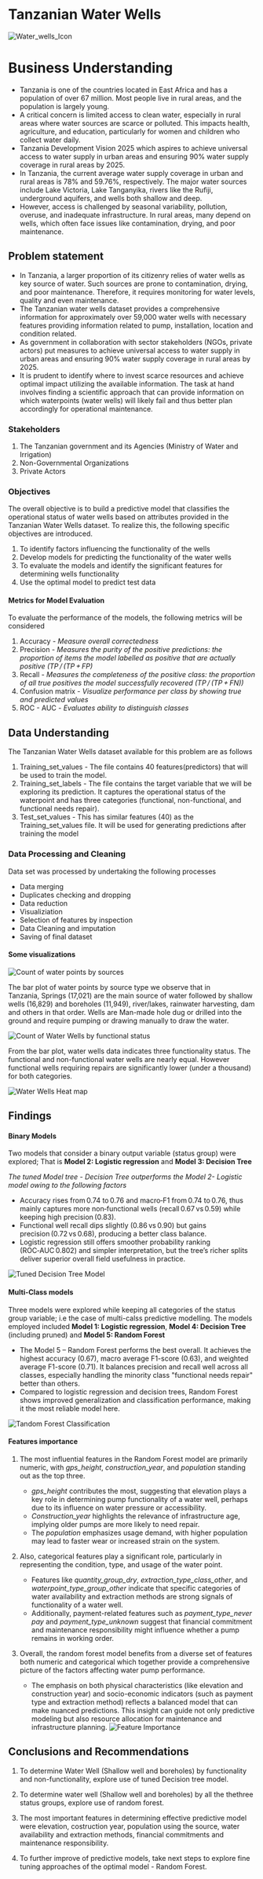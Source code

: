 # Tanzanian Water Wells  

![Water_wells_Icon](Images/Tanzanian_Water_Wells.png)

# Business Understanding  

* Tanzania is one of the countries located in East Africa and has a population of over 67 million. Most people live in rural areas, and the population is largely young.  
* A critical concern is limited access to clean water, especially in rural areas where water sources are scarce or polluted. This impacts health, agriculture, and education, particularly for women and children who collect water daily.  
* Tanzania Development Vision 2025 which aspires to achieve universal access to water supply in urban areas and ensuring 90% water supply coverage in rural areas by 2025.  
* In Tanzania, the current average water supply coverage in urban and rural areas is 78% and 59.76%, respectively. The major water sources include Lake Victoria, Lake Tanganyika, rivers like the Rufiji, underground aquifers, and wells both shallow and deep.  
* However, access is challenged by seasonal variability, pollution, overuse, and inadequate infrastructure. In rural areas, many depend on wells, which often face issues like contamination, drying, and poor maintenance.  

## Problem statement  
* In Tanzania, a larger proportion of its citizenry relies of water wells as key source of water. Such sources are prone to contamination, drying, and poor maintenance. Therefore, it requires monitoring for water levels, quality and even maintenance.   
* The Tanzanian water wells dataset provides a comprehensive information for approximately over 59,000 water wells with necessary features providing information related to pump, installation, location and condition related.   
* As government in collaboration with sector stakeholders (NGOs, private actors) put measures to achieve universal access to water supply in urban areas and ensuring 90% water supply coverage in rural areas by 2025.   
* It is prudent to identify where to invest scarce resources and achieve optimal impact utilizing the available information. The task at hand involves finding a scientific approach that can provide information on which waterpoints (water wells) will likely fail and thus better plan accordingly for operational maintenance.

### Stakeholders  
1. The Tanzanian government and its Agencies (Ministry of Water and Irrigation)
2. Non-Governmental Organizations
3. Private Actors

### Objectives  
The overall objective is to build a predictive model that classifies the operational status of water wells based on attributes provided in the Tanzanian Water Wells dataset. To realize this, the following specific objectives are introduced.   
1. To identify factors influencing the functionality of the wells  
2. Develop models for predicting the functionality of the water wells  
3. To evaluate the models and identify the significant features for determining wells functionality   
4. Use the optimal model to predict test  data  

#### Metrics for Model Evaluation 
To evaluate the performance of the models, the following metrics will be considered  
1. Accuracy - *Measure overall correctedness* 
2. Precision - *Measures the purity of the positive predictions: the proportion of items the model labelled as positive that are actually positive (TP / (TP + FP)*
3. Recall - *Measures the completeness of the positive class: the proportion of all true positives the model successfully recovered (TP / (TP + FN))*
4. Confusion matrix - *Visualize performance per class by showing true and predicted values*
5. ROC - AUC - *Evaluates ability to distinguish classes*

## Data Understanding
The Tanzanian Water Wells dataset available for this problem are as follows
1. Training_set_values - The file contains 40 features(predictors) that will be used to train the model. 
2. Training_set_labels - The file contains the target variable that we will be exploring its prediction. It captures the operational status of the waterpoint and has three categories (functional, non-functional, and functional needs repair).
3. Test_set_values - This has similar features (40) as the Training_set_values file. It will be used for generating predictions after training the model

### Data Processing and Cleaning
Data set was processed by undertaking the following processes
* Data merging
* Duplicates checking and dropping
* Data reduction
* Visualiziation
* Selection of features by inspection
* Data Cleaning and imputation
* Saving of final dataset

#### Some visualizations
![Count of water points by sources](Images/Graph_Tanzanian_water_points.png)

The bar plot of water points by source type we observe that in Tanzania, Springs (17,021) are the main source of water followed by shallow wells (16,829) and boreholes (11,949), river/lakes, rainwater harvesting, dam and others in that order. 
Wells are Man-made hole dug or drilled into the ground and require pumping or drawing manually to draw the water.

![Count of Water Wells by functional status](Images/Water_wells_functionality.png)

From the bar plot, water wells data indicates three functionality status. The functional and non-functional water wells are nearly equal. However functional wells requiring repairs are significantly lower (under a thousand) for both categories.

![Water Wells Heat map](Images/Water_Wells_Heat_Map.png)

## Findings

#### Binary Models
Two models that consider a binary output variable (status group) were explored; That is **Model 2: Logistic regression** and **Model 3: Decision Tree**


*The tuned Model tree - Decision Tree outperforms the Model 2- Logistic model owing to the following factors*
* Accuracy rises from 0.74 to 0.76 and macro‑F1 from 0.74 to 0.76, thus mainly captures more non‑functional wells (recall 0.67 vs 0.59) while keeping high precision (0.83).
* Functional well recall dips slightly (0.86 vs 0.90) but gains precision (0.72 vs 0.68), producing a better class balance.
* Logistic regression still offers smoother probability ranking (ROC‑AUC 0.802) and simpler interpretation, but the tree’s richer splits deliver superior overall field usefulness in practice.

![Tuned Decision Tree Model](Images/Model_metrics_1.png)


#### Multi-Class models
Three models were explored while keeping all categories of the status group variable; i.e the case of multi-calss predictive modelling. The models employed included **Model 1: Logistic regression**, **Model 4: Decision Tree** (including pruned) and **Model 5: Random Forest**  

* The Model 5 – Random Forest performs the best overall. It achieves the highest accuracy (0.67), macro average F1-score (0.63), and weighted average F1-score (0.71). It balances precision and recall well across all classes, especially handling the minority class "functional needs repair" better than others.
* Compared to logistic regression and decision trees, Random Forest shows improved generalization and classification performance, making it the most reliable model here.


![Tandom Forest Classification](Images/Model_metrics_2.png)

#### Features importance
1. The most influential features in the Random Forest model are primarily numeric, with *gps_height*, *construction_year*, and *population* standing out as the top three.  
     * *gps_height* contributes the most, suggesting that elevation plays a key role in determining pump functionality of a water well, perhaps due to its influence on water pressure or accessibility.
     * *Construction_year* highlights the relevance of infrastructure age, implying older pumps are more likely to need repair.
     * The *population* emphasizes usage demand, with higher population may lead to faster wear or increased strain on the system.  

2. Also, categorical features  play a significant role, particularly in representing the condition, type, and usage of the water point.   
     * Features like *quantity_group_dry*, *extraction_type_class_other*, and *waterpoint_type_group_other* indicate that specific categories of water availability and extraction methods are strong signals of functionality of a water well.
     * Additionally, payment-related features such as *payment_type_never pay* and *payment_type_unknown* suggest that financial commitment and maintenance responsibility might influence whether a pump remains in working order.

3. Overall, the random forest model benefits from a diverse set of features both numeric and categorical which together provide a comprehensive picture of the factors affecting water pump performance.
     * The emphasis on both physical characteristics (like elevation and construction year) and socio-economic indicators (such as payment type and extraction method) reflects a balanced model that can make nuanced predictions. This insight can guide not only predictive modeling but also resource allocation for maintenance and infrastructure planning.
![Feature Importance](Images/Features_importance.png)


## Conclusions and Recommendations

1. To determine Water Well (Shallow well and boreholes) by functionality and non-functionality, explore use of tuned Decision tree model. 

2. To determine water well (Shallow well and boreholes) by all the thethree status groups, explore use of random forest.

3. The most important features in determining effective predictive model were elevation, costruction year, population using the source, water availability and extraction methods, financial commitments and maintenance responsibility.

4. To further improve of predictive models, take next steps to explore fine tuning approaches of the optimal model - Random Forest.


